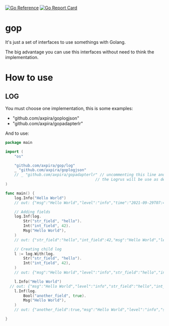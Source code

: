 [![Go Reference](https://pkg.go.dev/badge/https//github.com/axpira/gop.svg)](https://pkg.go.dev/https//github.com/axpira/gop)
[![Go Report Card](https://goreportcard.com/badge/github.com/axpira/gop)](https://goreportcard.com/report/github.com/axpira/gop)

# gop

It's just a set of interfaces to use somethings with Golang.

The big advantage you can use this interfaces without need to think the implementation.

# How to use

## LOG

You must choose one implementation, this is some examples:

- "github.com/axpira/goplogjson"
- "github.com/axpira/gopadapterlr"

And to use:

```go
package main

import (
	"os"

	"github.com/axpira/gop/log"
	_ "github.com/axpira/goplogjson"
	// _ "github.com/axpira/gopadapterlr" // uncommenting this line and commenting the above line
                                        // the Logrus will be use as default implementation
)

func main() {
	log.Info("Hello World")
	// out: {"msg":"Hello World","level":"info","time":"2021-09-29T07:43:34-03:00"}

	// Adding fields
	log.Inf(log.
		Str("str_field", "hello").
		Int("int_field", 42).
		Msg("Hello World"),
	)
	// out: {"str_field":"hello","int_field":42,"msg":"Hello World","level":"info","time":"2021-09-29T07:46:12-03:00"}

	// Creating child log
	l := log.With(log.
		Str("str_field", "hello").
		Int("int_field", 42),
	)
	// out: {"msg":"Hello World","level":"info","str_field":"hello","int_field":42,"time":"2021-09-29T07:49:29-03:00"}

	l.Info("Hello World")
  // out: {"msg":"Hello World","level":"info","str_field":"hello","int_field":42,"time":"2021-09-29T08:00:48-03:00"}
	l.Inf(log.
		Bool("another_field", true).
		Msg("Hello World"),
	)
	// out: {"another_field":true,"msg":"Hello World","level":"info","str_field":"hello","int_field":42,"time":"2021-09-29T07:49:29-03:00"}

}
```
